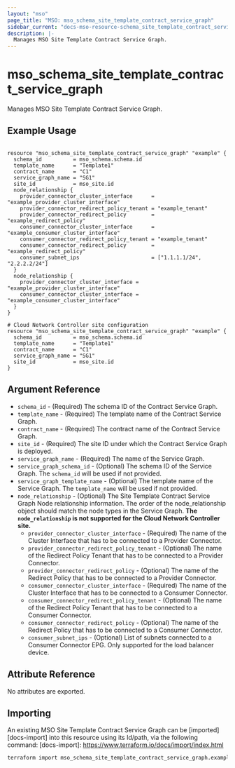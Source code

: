 ```yaml
---
layout: "mso"
page_title: "MSO: mso_schema_site_template_contract_service_graph"
sidebar_current: "docs-mso-resource-schema_site_template_contract_service_graph"
description: |-
  Manages MSO Site Template Contract Service Graph.
---
```


# mso_schema_site_template_contract_service_graph #

Manages MSO Site Template Contract Service Graph.

## Example Usage ##

```hcl

resource "mso_schema_site_template_contract_service_graph" "example" {
  schema_id          = mso_schema.schema.id
  template_name      = "Template1"
  contract_name      = "C1"
  service_graph_name = "SG1"
  site_id            = mso_site.id
  node_relationship {
    provider_connector_cluster_interface      = "example_provider_cluster_interface"
    provider_connector_redirect_policy_tenant = "example_tenant"
    provider_connector_redirect_policy        = "example_redirect_policy"
    consumer_connector_cluster_interface      = "example_consumer_cluster_interface"
    consumer_connector_redirect_policy_tenant = "example_tenant"
    consumer_connector_redirect_policy        = "example_redirect_policy"
    consumer_subnet_ips                       = ["1.1.1.1/24", "2.2.2.2/24"]
  }
  node_relationship {
    provider_connector_cluster_interface = "example_provider_cluster_interface"
    consumer_connector_cluster_interface = "example_consumer_cluster_interface"
  }
}

# Cloud Network Controller site configuration
resource "mso_schema_site_template_contract_service_graph" "example" {
  schema_id          = mso_schema.schema.id
  template_name      = "Template1"
  contract_name      = "C1"
  service_graph_name = "SG1"
  site_id            = mso_site.id
}

```

## Argument Reference ##
* `schema_id` - (Required) The schema ID of the Contract Service Graph.
* `template_name` - (Required) The template name of the Contract Service Graph.
* `contract_name` - (Required) The contract name of the Contract Service Graph.
* `site_id` - (Required) The site ID under which the Contract Service Graph is deployed.
* `service_graph_name` - (Required) The name of the Service Graph.
* `service_graph_schema_id` - (Optional) The schema ID of the Service Graph. The `schema_id` will be used if not provided.
* `service_graph_template_name` - (Optional) The template name of the Service Graph. The `template_name` will be used if not provided.
* `node_relationship` - (Optional) The Site Template Contract Service Graph Node relationship information. The order of the node_relationship object should match the node types in the Service Graph. **The `node_relationship` is not supported for the Cloud Network Controller site.**
  * `provider_connector_cluster_interface` - (Required) The name of the Cluster Interface that has to be connected to a Provider Connector.
  * `provider_connector_redirect_policy_tenant` - (Optional) The name of the Redirect Policy Tenant that has to be connected to a Provider Connector.
  * `provider_connector_redirect_policy` - (Optional) The name of the Redirect Policy that has to be connected to a Provider Connector.
  * `consumer_connector_cluster_interface` - (Required) The name of the Cluster Interface that has to be connected to a Consumer Connector.
  * `consumer_connector_redirect_policy_tenant` - (Optional) The name of the Redirect Policy Tenant that has to be connected to a Consumer Connector.
  * `consumer_connector_redirect_policy` - (Optional) The name of the Redirect Policy that has to be connected to a Consumer Connector.
  * `consumer_subnet_ips` - (Optional) List of subnets connected to a Consumer Connector EPG. Only supported for the load balancer device.

## Attribute Reference ##

No attributes are exported.

## Importing ##

An existing MSO Site Template Contract Service Graph can be [imported][docs-import] into this resource using its Id/path, via the following command: [docs-import]: <https://www.terraform.io/docs/import/index.html>

```bash
terraform import mso_schema_site_template_contract_service_graph.example {schema_id}/sites/{site_id}/templates/{template_name}/contracts/{contract_name}
```
